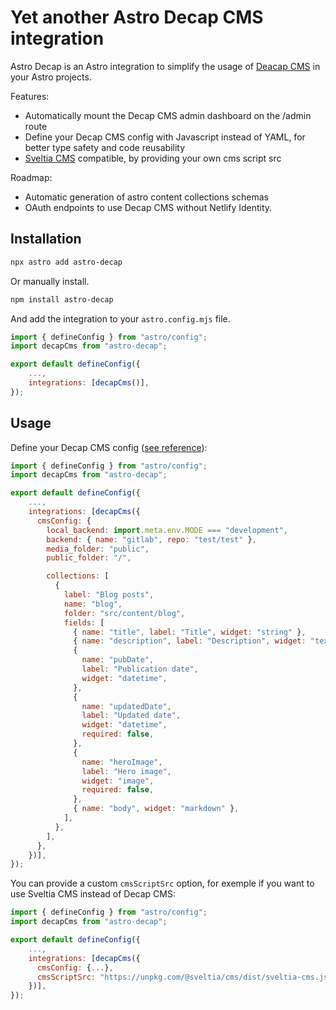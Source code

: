 # Yet another Astro Decap CMS integration

Astro Decap is an Astro integration to simplify the usage of [Deacap CMS](https://decapcms.org/) in your Astro projects.

Features:

- Automatically mount the Decap CMS admin dashboard on the /admin route
- Define your Decap CMS config with Javascript instead of YAML, for better type safety and code reusability
- [Sveltia CMS](https://github.com/sveltia/sveltia-cms) compatible, by providing your own cms script src

Roadmap:

- Automatic generation of astro content collections schemas
- OAuth endpoints to use Decap CMS without Netlify Identity.

## Installation

```bash
npx astro add astro-decap

```

Or manually install.

```bash
npm install astro-decap
```

And add the integration to your `astro.config.mjs` file.

```js
import { defineConfig } from "astro/config";
import decapCms from "astro-decap";

export default defineConfig({
    ...,
    integrations: [decapCms()],
});
```

## Usage

Define your Decap CMS config ([see reference](https://decapcms.org/docs/configuration-options/)):

```js
import { defineConfig } from "astro/config";
import decapCms from "astro-decap";

export default defineConfig({
    ...,
    integrations: [decapCms({
      cmsConfig: {
        local_backend: import.meta.env.MODE === "development",
        backend: { name: "gitlab", repo: "test/test" },
        media_folder: "public",
        public_folder: "/",

        collections: [
          {
            label: "Blog posts",
            name: "blog",
            folder: "src/content/blog",
            fields: [
              { name: "title", label: "Title", widget: "string" },
              { name: "description", label: "Description", widget: "text" },
              {
                name: "pubDate",
                label: "Publication date",
                widget: "datetime",
              },
              {
                name: "updatedDate",
                label: "Updated date",
                widget: "datetime",
                required: false,
              },
              {
                name: "heroImage",
                label: "Hero image",
                widget: "image",
                required: false,
              },
              { name: "body", widget: "markdown" },
            ],
          },
        ],
      },
    })],
});
```

You can provide a custom `cmsScriptSrc` option, for exemple if you want to use Sveltia CMS instead of Decap CMS:

```js
import { defineConfig } from "astro/config";
import decapCms from "astro-decap";

export default defineConfig({
    ...,
    integrations: [decapCms({
      cmsConfig: {...},
      cmsScriptSrc: "https://unpkg.com/@sveltia/cms/dist/sveltia-cms.js"
    })],
});
```
